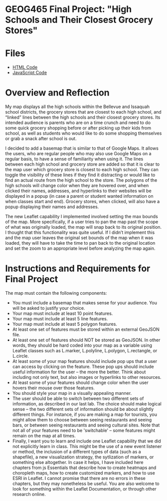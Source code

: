 # GEOG465 Final Project: "High Schools and Their Closest Grocery Stores"

# Files
* [HTML Code](https://github.com/ngm8/GEOG465-Final-Project/blob/master/Geog465_FinalProject_MeghanNg.html)
* [JavaScript Code](https://github.com/ngm8/GEOG465-Final-Project/blob/master/Geog465_FinalProject_MeghanNg.js)

# Overview and Reflection
My map displays all the high schools within the Bellevue and Issaquah school districts, the grocery stores that are closest to each high school, and “linked” lines between the high schools and their closest grocery stores. Its intended audience is parents who are on a time crunch and need to do some quick grocery shopping before or after picking up their kids from school, as well as students who would like to do some shopping themselves or grab a snack after school is out.

I decided to add a basemap that is similar to that of Google Maps. It allows the users, who are regular people who may also use Google Maps on a regular basis, to have a sense of familiarity when using it. The lines between each high school and grocery store are added so that it is clear to the map user which grocery store is closest to each high school. They can toggle the visibility of these lines if they find it distracting or would like to find an actual route from the high school to the store. The polygons of the high schools will change color when they are hovered over, and when clicked their names, addresses, and hyperlinks to their websites will be displayed in a popup (in case a parent or student wanted information on when classes start and end). Grocery stores, when clicked, will also have a popup displaying their names and addresses.

The new Leaflet capability I implemented involved setting the max bounds of the map. More specifically, if a user tries to pan the map past the scope of what was originally loaded, the map will snap back to its original position. I thought that this functionality was quite useful. If I didn’t implement this and the map user leaves the original set bounds of the map when it was loaded, they will have to take the time to pan back to the original location and set the zoom to an appropriate level before analyzing the map again.

# Instructions and Requirements for Final Project
The map must contain the following components:

* You must include a basemap that makes sense for your audience. You will be asked to justify your choice.
* Your map must include at least 10 point features.
* Your map must include at least 5 line features.
* Your map must include at least 5 polygon features.
* At least one set of features must be stored within an external GeoJSON file.
* At least one set of features should NOT be stored as GeoJSON. In other words, they should be hard coded into your map as a variable using Leaflet classes such as L.marker, L.polyline, L.polygon, L.rectangle, or L.circle.
* At least some of your map features should include pop ups that a user can access by clicking on the feature. These pop ups should include useful information for the user – the more the better. Think about including not only text, but also images or hyperlinks to other resources.
* At least some of your features should change color when the user hovers their mouse over those features.
* You should style your map in a visually appealing manner.
* The user should be able to switch between two different sets of information, as described in our last lab. The choice should make logical sense – the two different sets of information should be about slightly different things. For instance, if you are making a map for tourists, you might allow them to choose between seeing restaurants and seeing bars, or between seeing restaurants and seeing cultural sites. Note that not all of your features need to be 'switchable' – some features might remain on the map at all times.
* Finally, I want you to learn and include one Leaflet capability that we did not explicitly learn in class. This might be the use of a new event listener or method, the inclusion of a different types of data (such as a shapefile), a new visualization strategy, the sytlization of markers, or something else altogether. In case it helps, I have included here chapters from js Essentials that describe how to create heatmaps and choropleth maps, how to create customized markers, and how to use ESRI in Leaflet. I cannot promise that there are no errors in these chapters, but they may nonetheless be useful. You are also welcome to look for something within the Leaflet Documentation, or through other research online.
